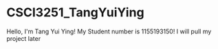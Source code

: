 # CSCI3251_TangYuiYing
Hello, I'm Tang Yui Ying!
My Student number is 1155193150!
I will pull my project later
